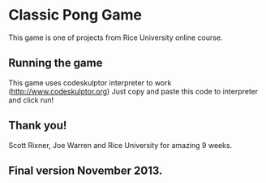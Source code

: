 # Classic Pong Game
This game is one of projects from Rice University online course.
## Running the game
This game uses codeskulptor interpreter to work (http://www.codeskulptor.org) Just copy and paste this code to interpreter and click run!
## Thank you!
Scott Rixner, Joe Warren and Rice University for amazing 9 weeks.
## Final version November 2013.